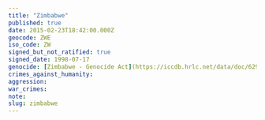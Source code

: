 ```yaml
---
title: "Zimbabwe"
published: true
date: 2015-02-23T18:42:00.000Z
geocode: ZWE
iso_code: ZW
signed_but_not_ratified: true
signed_date: 1998-07-17
genocide: [Zimbabwe - Genocide Act](https://iccdb.hrlc.net/data/doc/629/keyword/46/)
crimes_against_humanity:
aggression:
war_crimes:
note:
slug: zimbabwe
---
```

